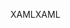 <span data-ttu-id="c64bf-101">XAML</span><span class="sxs-lookup"><span data-stu-id="c64bf-101">XAML</span></span>